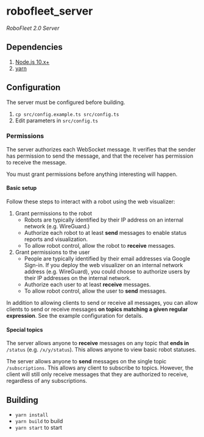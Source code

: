 # robofleet_server

*RoboFleet 2.0 Server*

## Dependencies

1. [Node.js 10.x+](https://nodejs.org/en/download/package-manager/)
2. [yarn](https://classic.yarnpkg.com/en/docs/install)

## Configuration

The server must be configured before building.
1. `cp src/config.example.ts src/config.ts`
2. Edit parameters in `src/config.ts`

### Permissions

The server authorizes each WebSocket message. It verifies that the sender has permission to send the message, and that the receiver has permission to receive the message.

You must grant permissions before anything interesting will happen.

#### Basic setup

Follow these steps to interact with a robot using the web visualizer:

1. Grant permissions to the robot
    * Robots are typically identified by their IP address on an internal network (e.g. WireGuard.)
    * Authorize each robot to at least **send** messages to enable status reports and visualization.
    * To allow robot control, allow the robot to **receive** messages.
2. Grant permissions to the user
    * People are typically identified by their email addresses via Google Sign-in. If you deploy the web visualizer on an internal network address (e.g. WireGuard), you could choose to authorize users by their IP addresses on the internal network.
    * Authorize each user to at least **receive** messages.
    * To allow robot control, allow the user to **send** messages.

In addition to allowing clients to send or receive all messages, you can allow clients to send or receive messages **on topics matching a given regular expression**.
See the example configuration for details.

#### Special topics

The server allows anyone to **receive** messages on any topic that **ends in** `/status` (e.g. `/x/y/status`). This allows anyone to view basic robot statuses.

The server allows anyone to **send** messages on the single topic `/subscriptions`. This allows any client to subscribe to topics. However, the client will still only receive messages that they are authorized to receive, regardless of any subscriptions.

## Building

* `yarn install`
* `yarn build` to build
* `yarn start` to start
